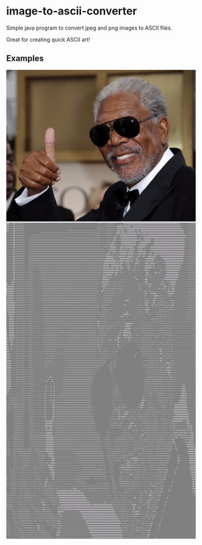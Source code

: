 # image-to-ascii-converter
Simple java program to convert jpeg and png images to ASCII files. 

Great for creating quick ASCII art!

## Examples
![](Morgan-Freeman.jpg)  ![](Morgan-Freeman-Ascii.png)
